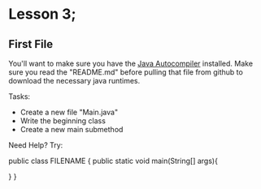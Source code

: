 # Lesson 3;

## First File

You'll want to make sure you have the [Java Autocompiler]("/kchs-robot/lessons/java/util/java-autocompiler") installed.
Make sure you read the "README.md" before pulling that file from github to download the necessary java runtimes.

Tasks:
- Create a new file "Main.java"
- Write the beginning class
- Create a new main submethod

Need Help? Try:

public class FILENAME {
  public static void main(String[] args){
    
  }
}
